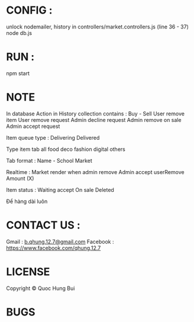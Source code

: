 # CONFIG : 
unlock nodemailer, history in controllers/market.controllers.js (line 36 - 37)
node db.js

# RUN :
npm start


# NOTE
In database
Action in History collection contains :
Buy - Sell 
User remove item
User remove request
Admin decline request
Admin remove on sale 
Admin accept request 


Item queue type : 
Delivering
Delivered 

Type item tab
all
food
deco
fashion
digital
others


Tab format : Name - School Market

Realtime : 
Market render when admin remove
Admin accept userRemove
Amount (X)

Item status : 
Waiting accept
On sale
Deleted



Để hàng dài luôn

# CONTACT US :
Gmail : b.qhung.12.7@gmail.com
Facebook : https://www.facebook.com/qhung.12.7

# LICENSE
Copyright © Quoc Hung Bui 


# BUGS
